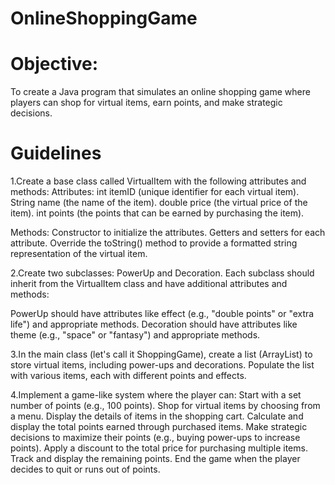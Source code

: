 # OnlineShoppingGame

# Objective: 

To create a Java program that simulates an online shopping game where players can shop for virtual items, earn points, and make strategic decisions.

# Guidelines
1.Create a base class called VirtualItem with the following attributes and methods:
Attributes:
int itemID (unique identifier for each virtual item).
String name (the name of the item).
double price (the virtual price of the item).
int points (the points that can be earned by purchasing the item).

Methods:
Constructor to initialize the attributes.
Getters and setters for each attribute.
Override the toString() method to provide a formatted string representation of the virtual item.

2.Create two subclasses: PowerUp and Decoration. Each subclass should inherit from the VirtualItem class and have additional attributes and methods:

PowerUp should have attributes like effect (e.g., "double points" or "extra life") and appropriate methods.
Decoration should have attributes like theme (e.g., "space" or "fantasy") and appropriate methods.

3.In the main class (let's call it ShoppingGame), create a list (ArrayList) to store virtual items, including power-ups and decorations. Populate the list with various items, each with different points and effects.

4.Implement a game-like system where the player can:
Start with a set number of points (e.g., 100 points).
Shop for virtual items by choosing from a menu.
Display the details of items in the shopping cart.
Calculate and display the total points earned through purchased items.
Make strategic decisions to maximize their points (e.g., buying power-ups to increase points).
Apply a discount to the total price for purchasing multiple items.
Track and display the remaining points.
End the game when the player decides to quit or runs out of points.






